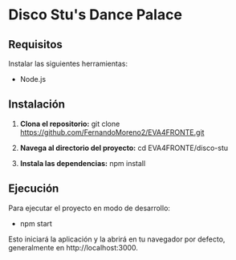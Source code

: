 # Disco Stu's Dance Palace
## Requisitos

Instalar las siguientes herramientas:
- Node.js 

## Instalación
  1. **Clona el repositorio:**
    git clone https://github.com/FernandoMoreno2/EVA4FRONTE.git

  2. **Navega al directorio del proyecto:**
     cd EVA4FRONTE/disco-stu

  3. **Instala las dependencias:**
     npm install

## Ejecución

Para ejecutar el proyecto en modo de desarrollo:

  - npm start

Esto iniciará la aplicación y la abrirá en tu navegador por defecto, generalmente en http://localhost:3000.

